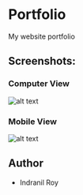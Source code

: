 # Portfolio
My website portfolio

## Screenshots:
### Computer View
![alt text](https://github.com/indranilroy99/Portfolio/Portfolio.PNG)

### Mobile View
![alt text](https://github.com/indranilroy99/Portfolio/Portfolio_mobile.PNG)

## Author
* Indranil Roy
